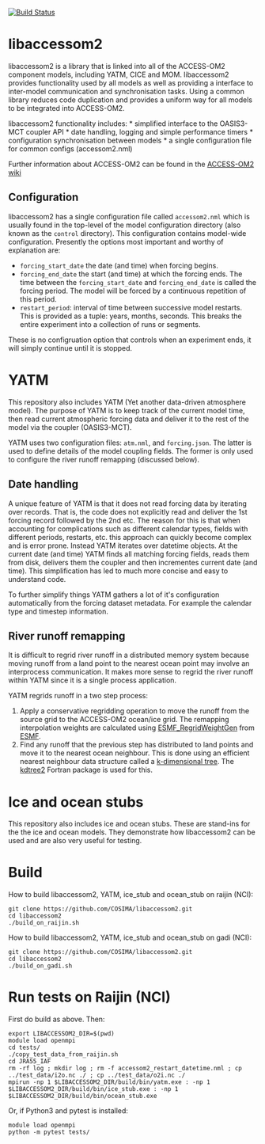 
[![Build Status](https://accessdev.nci.org.au/jenkins/buildStatus/icon?job=ACCESS-OM2/libaccessom2)](https://accessdev.nci.org.au/jenkins/job/ACCESS-OM2/job/libaccessom2/)

# libaccessom2

libaccessom2 is a library that is linked into all of the ACCESS-OM2 component models, including YATM, CICE and MOM. libaccessom2 provides functionality used by all models as well as providing a interface to inter-model communication and synchronisation tasks. Using a common library reduces code duplication and provides a uniform way for all models to be integrated into ACCESS-OM2.

libaccessom2 functionality includes:
    * simplified interface to the OASIS3-MCT coupler API
    * date handling, logging and simple performance timers
    * configuration synchronisation between models
    * a single configuration file for common configs (accessom2.nml)

Further information about ACCESS-OM2 can be found in the [ACCESS-OM2 wiki](https://github.com/COSIMA/access-om2/wiki)

## Configuration

libaccessom2 has a single configuration file called `accessom2.nml` which is usually found in the top-level of the model configuration directory (also known as the `control` directory). This configuration contains model-wide configuration. Presently the options most important and worthy of explanation are:

* `forcing_start_date` the date (and time) when forcing begins.
* `forcing_end_date` the start (and time) at which the forcing ends. The time between the `forcing_start_date` and `forcing_end_date` is called the forcing period. The model will be forced by a continuous repetition of this period.
* `restart_period`: interval of time between successive model restarts. This is provided as a tuple: years, months, seconds. This breaks the entire experiment into a collection of runs or segments.

These is no configruation option that controls when an experiment ends, it will simply continue until it is stopped.

# YATM

This repository also includes YATM (Yet another data-driven atmosphere model). The purpose of YATM is to keep track of the current model time, then read current atmospheric forcing data and deliver it to the rest of the model via the coupler (OASIS3-MCT).

YATM uses two configuration files: `atm.nml`, and `forcing.json`. The latter is used to define details of the model coupling fields. The former is only used to configure the river runoff remapping (discussed below).

## Date handling

A unique feature of YATM is that it does not read forcing data by iterating over records. That is, the code does not explicitly read and deliver the 1st forcing record followed by the 2nd etc. The reason for this is that when accounting for complications such as different calendar types, fields with different periods, restarts, etc. this approach can quickly become complex and is error prone. Instead YATM iterates over datetime objects. At the current date (and time) YATM finds all matching forcing fields, reads them from disk, delivers them the coupler and then incrementes current date (and time). This simplification has led to much more concise and easy to understand code.

To further simplify things YATM gathers a lot of it's configuration automatically from the forcing dataset metadata. For example the calendar type and timestep information.

## River runoff remapping

It is difficult to regrid river runoff in a distributed memory system because moving runoff from a land point to the nearest ocean point may involve an interprocess communication. It makes more sense to regrid the river runoff within YATM since it is a single process application.

YATM regrids runoff in a two step process:

1. Apply a conservative regridding operation to move the runoff from the source grid to the ACCESS-OM2 ocean/ice grid. The remapping interpolation weights are calculated using [ESMF\_RegridWeightGen](https://www.earthsystemcog.org/projects/regridweightgen/) from [ESMF](https://www.earthsystemcog.org/projects/esmf/).
2. Find any runoff that the previous step has distributed to land points and move it to the nearest ocean neighbour. This is done using an efficient nearest neighbour data structure called a [k-dimensional tree](https://en.wikipedia.org/wiki/K-d_tree). The [kdtree2](https://github.com/jmhodges/kdtree2) Fortran package is used for this.

# Ice and ocean stubs

This repository also includes ice and ocean stubs. These are stand-ins for the the ice and ocean models. They demonstrate how libaccessom2 can be used and are also very useful for testing.

# Build

How to build libaccessom2, YATM, ice\_stub and ocean\_stub on raijin (NCI):

```{bash}
git clone https://github.com/COSIMA/libaccessom2.git
cd libaccessom2
./build_on_raijin.sh
```

How to build libaccessom2, YATM, ice\_stub and ocean\_stub on gadi (NCI):

```{bash}
git clone https://github.com/COSIMA/libaccessom2.git
cd libaccessom2
./build_on_gadi.sh
```

# Run tests on Raijin (NCI)

First do build as above. Then:

```{bash}
export LIBACCESSOM2_DIR=$(pwd)
module load openmpi
cd tests/
./copy_test_data_from_raijin.sh
cd JRA55_IAF
rm -rf log ; mkdir log ; rm -f accessom2_restart_datetime.nml ; cp ../test_data/i2o.nc ./ ; cp ../test_data/o2i.nc ./
mpirun -np 1 $LIBACCESSOM2_DIR/build/bin/yatm.exe : -np 1 $LIBACCESSOM2_DIR/build/bin/ice_stub.exe : -np 1 $LIBACCESSOM2_DIR/build/bin/ocean_stub.exe
```

Or, if Python3 and pytest is installed:

```{bash}
module load openmpi
python -m pytest tests/
```

